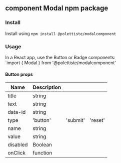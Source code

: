 ## component Modal npm package

### Install

Install using `npm install @polettiste/modalcomponent`

### Usage

In a React app, use the Button or Badge components:  
`import { Modal } from '@polettiste/modalcomponent'

#### Button props

| Name     | Description |          |         |
| -------- | ----------- | -------- | ------- |
| title    | string      |          |         |
| text     | string      |          |         |
| data-id  | string      |          |         |
| type     | 'button'    | 'submit' | 'reset' |
| name     | string      |          |         |
| value    | string      |          |         |
| disabled | Boolean     |          |         |
| onClick  | function    |          |         |
